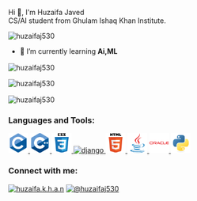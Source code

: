 Hi 👋, I'm Huzaifa Javed<br>
CS/AI student from Ghulam Ishaq Khan Institute.
<p align="left"> <img src="https://komarev.com/ghpvc/?username=huzaifaj530&label=Profile%20views&color=0e75b6&style=flat" alt="huzaifaj530" /> </p>

- 🌱 I’m currently learning **Ai,ML**


<p><img align="center" src="https://github-readme-stats.vercel.app/api/top-langs?username=huzaifaj530&show_icons=true&theme=tokyonight" alt="huzaifaj530" /></p>


<p><img align="center" src="https://github-readme-stats.vercel.app/api?username=huzaifaj530&show_icons=true&locale=en&theme=tokyonight" alt="huzaifaj530" /></p>


<p><img align="center" src="https://github-readme-streak-stats.herokuapp.com/?user=huzaifaj530&theme=tokyonight" alt="huzaifaj530" /></p>


<h3 align="left">Languages and Tools:</h3>
<p align="left"> <a href="https://www.cprogramming.com/" target="_blank" rel="noreferrer"> <img src="https://raw.githubusercontent.com/devicons/devicon/master/icons/c/c-original.svg" alt="c" width="40" height="40"/> </a> <a href="https://www.w3schools.com/cpp/" target="_blank" rel="noreferrer"> <img src="https://raw.githubusercontent.com/devicons/devicon/master/icons/cplusplus/cplusplus-original.svg" alt="cplusplus" width="40" height="40"/> </a> <a href="https://www.w3schools.com/css/" target="_blank" rel="noreferrer"> <img src="https://raw.githubusercontent.com/devicons/devicon/master/icons/css3/css3-original-wordmark.svg" alt="css3" width="40" height="40"/> </a> <a href="https://www.djangoproject.com/" target="_blank" rel="noreferrer"> <img src="https://cdn.worldvectorlogo.com/logos/django.svg" alt="django" width="40" height="40"/> </a> <a href="https://www.w3.org/html/" target="_blank" rel="noreferrer"> <img src="https://raw.githubusercontent.com/devicons/devicon/master/icons/html5/html5-original-wordmark.svg" alt="html5" width="40" height="40"/> </a> <a href="https://www.java.com" target="_blank" rel="noreferrer"> <img src="https://raw.githubusercontent.com/devicons/devicon/master/icons/java/java-original.svg" alt="java" width="40" height="40"/> </a> <a href="https://www.oracle.com/" target="_blank" rel="noreferrer"> <img src="https://raw.githubusercontent.com/devicons/devicon/master/icons/oracle/oracle-original.svg" alt="oracle" width="40" height="40"/> </a> <a href="https://www.python.org" target="_blank" rel="noreferrer"> <img src="https://raw.githubusercontent.com/devicons/devicon/master/icons/python/python-original.svg" alt="python" width="40" height="40"/> </a> </p>




<h3 align="left">Connect with me:</h3>
<p align="left">
<a href="https://instagram.com/huzaifa.k.h.a.n" target="blank"><img align="center" src="https://raw.githubusercontent.com/rahuldkjain/github-profile-readme-generator/master/src/images/icons/Social/instagram.svg" alt="huzaifa.k.h.a.n" height="30" width="40" /></a>
<a href="https://www.youtube.com/channel/UCjAoqNwW8u4jCJrOaEW1UKw" target="blank"><img align="center" src="https://raw.githubusercontent.com/rahuldkjain/github-profile-readme-generator/master/src/images/icons/Social/youtube.svg" alt="@huzaifaj530" height="30" width="40" /></a>
</p>
